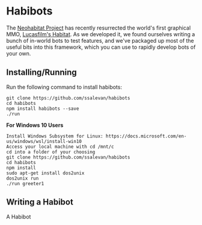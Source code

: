 Habibots
========

The [Neohabitat Project](http://neohabitat.org) has recently resurrected the world's first
graphical MMO, [Lucasfilm's Habitat](https://en.wikipedia.org/wiki/Habitat_(video_game)).
As we developed it, we found ourselves writing a bunch of in-world bots to test features,
and we've packaged up most of the useful bits into this framework, which you can use to
rapidly develop bots of your own.

Installing/Running
----------

Run the following command to install habibots:

```
git clone https://github.com/ssalevan/habibots
cd habibots
npm install habibots --save
./run 
```

**For Windows 10 Users**
```
Install Windows Subsystem for Linux: https://docs.microsoft.com/en-us/windows/wsl/install-win10
Access your local machine with cd /mnt/c
cd into a folder of your choosing
git clone https://github.com/ssalevan/habibots
cd habibots
npm install
sudo apt-get install dos2unix
dos2unix run
./run greeter1
```

Writing a Habibot
-----------------

A Habibot  

